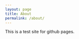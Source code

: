 ```yaml
---
layout: page
title: About
permalink: /about/
---
```


This is a test site for github pages.

[downeg at github]: https://github.com/downeg
